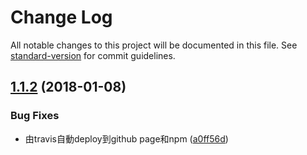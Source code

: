 # Change Log

All notable changes to this project will be documented in this file. See [standard-version](https://github.com/conventional-changelog/standard-version) for commit guidelines.

<a name="1.1.2"></a>
## [1.1.2](https://github.com/i3thuan5/ten1su4/compare/1.1.1...1.1.2) (2018-01-08)


### Bug Fixes

* 由travis自動deploy到github page和npm ([a0ff56d](https://github.com/i3thuan5/ten1su4/commit/a0ff56d))
